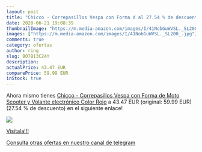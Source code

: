 ```yaml
---
layout: post
title: "Chicco - Correpasillos Vespa con Forma d al 27.54 % de descuento"
date: 2020-06-21 19:08:39
thumbnailImage: "https://m.media-amazon.com/images/I/41NobGuWVSL._SL200_.jpg"
images: ["https://m.media-amazon.com/images/I/41NobGuWVSL._SL200_.jpg"]
comments: true
category: ofertas
author: ring
slug: B07B13C24Y
description:
actualPrice: 43.47 EUR
comparePrice: 59.99 EUR
inStock: true
---
```


Ahora mismo tienes [Chicco - Correpasillos Vespa con Forma de Moto Scooter y Volante electrónico Color Rojo](https://www.amazon.com/dp/B07B13C24Y/?tag=redken08-20) a 43.47 EUR (original: 59.99 EUR) (27.54 % de descuento) en el siguiente enlace!

[![](https://m.media-amazon.com/images/I/41NobGuWVSL._SL200_.jpg)](https://www.amazon.com/dp/B07B13C24Y/?tag=redken08-20)

[Visítala!!!](https://www.amazon.com/dp/B07B13C24Y/?tag=redken08-20)

[Consulta otras ofertas en nuestro canal de telegram](https://t.me/s/ofertas25)
